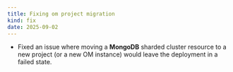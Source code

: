 ```yaml
---
title: Fixing om project migration
kind: fix
date: 2025-09-02
---
```


* Fixed an issue where moving a **MongoDB** sharded cluster resource to a new project (or a new OM instance) would leave the deployment in a failed state.

